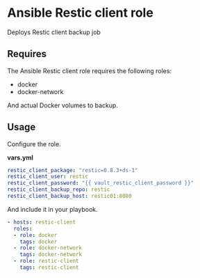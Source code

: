 # Ansible Restic client role

Deploys Restic client backup job

## Requires

The Ansible Restic client role requires the following roles:

* docker
* docker-network

And actual Docker volumes to backup.

## Usage

Configure the role.

**vars.yml**

```yml
restic_client_package: "restic=0.8.3+ds-1"
restic_client_user: restic
restic_client_password: "{{ vault_restic_client_password }}"
restic_client_backup_repo: restic
restic_client_backup_host: restic01:8080
````

And include it in your playbook.

```yml
- hosts: restic-client
  roles:
  - role: docker
    tags: docker
  - role: docker-network
    tags: docker-network
  - role: restic-client
    tags: restic-client
```